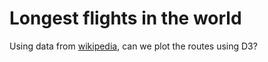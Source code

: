 # Longest flights in the world

Using data from [wikipedia](http://en.wikipedia.org/wiki/Non-stop_flight),
can we plot the routes using D3?
